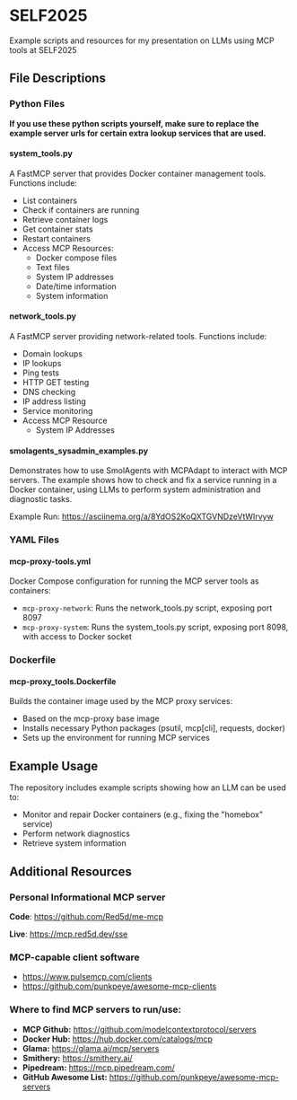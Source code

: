 # SELF2025
Example scripts and resources for my presentation on LLMs using MCP tools at SELF2025

## File Descriptions

### Python Files

**If you use these python scripts yourself, make sure to replace the example server urls for certain extra lookup services that are used.**

#### system_tools.py
A FastMCP server that provides Docker container management tools. Functions include:
- List containers
- Check if containers are running
- Retrieve container logs
- Get container stats
- Restart containers
- Access MCP Resources:
    - Docker compose files
    - Text files
    - System IP addresses
    - Date/time information
    - System information

#### network_tools.py
A FastMCP server providing network-related tools. Functions include:
- Domain lookups
- IP lookups
- Ping tests
- HTTP GET testing
- DNS checking
- IP address listing
- Service monitoring
- Access MCP Resource
    - System IP Addresses

#### smolagents_sysadmin_examples.py
Demonstrates how to use SmolAgents with MCPAdapt to interact with MCP servers. The example shows how to check and fix a service running in a Docker container, using LLMs to perform system administration and diagnostic tasks.

Example Run: https://asciinema.org/a/8YdOS2KoQXTGVNDzeVtWIrvyw


### YAML Files

#### mcp-proxy-tools.yml
Docker Compose configuration for running the MCP server tools as containers:
- `mcp-proxy-network`: Runs the network_tools.py script, exposing port 8097
- `mcp-proxy-system`: Runs the system_tools.py script, exposing port 8098, with access to Docker socket

### Dockerfile

#### mcp-proxy_tools.Dockerfile
Builds the container image used by the MCP proxy services:
- Based on the mcp-proxy base image
- Installs necessary Python packages (psutil, mcp[cli], requests, docker)
- Sets up the environment for running MCP services

## Example Usage

The repository includes example scripts showing how an LLM can be used to:
- Monitor and repair Docker containers (e.g., fixing the "homebox" service)
- Perform network diagnostics
- Retrieve system information


## Additional Resources

### Personal Informational MCP server

**Code**: https://github.com/Red5d/me-mcp

**Live**: https://mcp.red5d.dev/sse

### MCP-capable client software
- https://www.pulsemcp.com/clients
- https://github.com/punkpeye/awesome-mcp-clients

### Where to find MCP servers to run/use:
- **MCP Github:** https://github.com/modelcontextprotocol/servers
- **Docker Hub:** https://hub.docker.com/catalogs/mcp
- **Glama:** https://glama.ai/mcp/servers
- **Smithery:** https://smithery.ai/
- **Pipedream:** https://mcp.pipedream.com/
- **GitHub Awesome List:** https://github.com/punkpeye/awesome-mcp-servers

